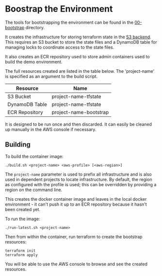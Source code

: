 # Boostrap the Environment

The tools for bootstrapping the environment can be found in the [00-bootstrap](../00-bootstrap) directory.

It creates the infrastructure for storing terraform state in the 
[S3 backend](https://developer.hashicorp.com/terraform/language/settings/backends/s3).
This requires an S3 bucket to store the state files and a DynamoDB table for managing locks to coordinate
access to the state files.

It also creates an ECR repository used to store admin containers used to build the demo environment.

The full resources created are listed in the table below. The 'project-name' is specified as an argument 
to the build script.

| Resource       | Name                   |
| -------------- | ---------------------- |
| S3 Bucket      | project-name-tfstate   |
| DynamoDB Table | project-name-tfstate   |
| ECR Repository | project-name-bootstrap |

It is designed to be run once and then discarded. It can easily be cleaned up manually in the AWS console
if necessary.

## Building

To build the container image:

    ./build.sh <project-name> <aws-profile> [<aws-region>]

The `project-name` parameter is used to prefix all infrastructure and is also used in dependent projects 
to locate infrastructure. By default, the region as configured with the profile is used; this can be overridden
by providing a region on the command line.

This creates the docker container image and leaves in the local docker environment - it can't push it up 
to an ECR repository because it hasn't been created yet.

To run the image:

    ./run-latest.sh <project-name>

Then from within the container, run terraform to create the bootstrap resources:

    terraform init
    terraform apply

You will be able to use the AWS console to browse and see the created resources.

